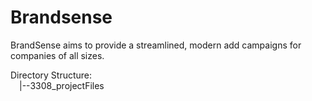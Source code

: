 # Brandsense

BrandSense aims to provide a streamlined, modern add campaigns for companies of all sizes.

Directory Structure:     
&emsp;|--3308_projectFiles
  

  

